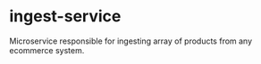 # ingest-service

Microservice responsible for ingesting array of products from any ecommerce system.
